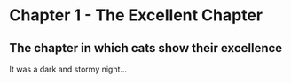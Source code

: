 # Chapter 1 - The Excellent Chapter
## The chapter in which cats show their excellence

It was a dark and stormy night...
